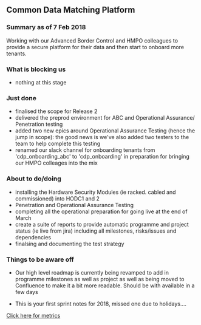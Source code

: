 ## Common Data Matching Platform

### Summary as of 7 Feb 2018
Working with our Advanced Border Control and HMPO colleagues to provide a secure platform for their data and then start to onboard more tenants.

### What is blocking us
- nothing at this stage

### Just done
- finalised the scope for Release 2
- delivered the preprod environment for ABC and Operational Assurance/ Penetration testing
- added two new epics around Operational Assurance Testing (hence the jump in scope): the good news is we've also added two testers to the team to help complete this testing
- renamed our slack channel for onboarding tenants from 'cdp_onboarding_abc' to 'cdp_onboarding' in preparation for bringing our HMPO colleages into the mix

### About to do/doing
- installing the Hardware Security Modules (ie racked. cabled and commissioned) into HODC1 and 2
- Penetration and Operational Assurance Testing
- completing all the operational preparation for going live at the end of March
- create a suite of reports to provide automatic programme and project status (ie live from jira) including all milestones, risks/issues and dependencies
- finalsing and documenting the test strategy

### Things to be aware off
 - Our high level roadmap is currently being revamped to add in programme milestones as well as project as well as being moved to Confluence to make it a bit more readable. Should be with available in a few days
 
 - This is your first sprint notes for 2018, missed one due to holidays....

[Click here for metrics](metrics2.html)
